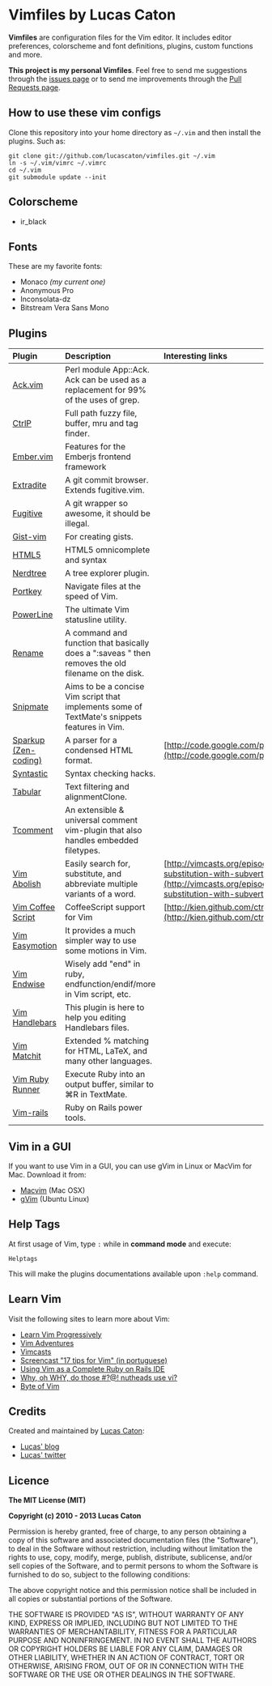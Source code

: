# Vimfiles by Lucas Caton

**Vimfiles** are configuration files for the Vim editor. It includes editor preferences, colorscheme and font definitions, plugins, custom functions and more.

**This project is my personal Vimfiles**. Feel free to send me suggestions through the [issues page](https://github.com/lucascaton/vimfiles/issues/new) or to send me improvements through the [Pull Requests page](https://github.com/lucascaton/vimfiles/pulls).

## How to use these vim configs

Clone this repository into your home directory as `~/.vim` and then install the plugins. Such as:

    git clone git://github.com/lucascaton/vimfiles.git ~/.vim
    ln -s ~/.vim/vimrc ~/.vimrc
    cd ~/.vim
    git submodule update --init

## Colorscheme

* ir_black

## Fonts

These are my favorite fonts:

* Monaco *(my current one)*
* Anonymous Pro
* Inconsolata-dz
* Bitstream Vera Sans Mono

## Plugins

| Plugin                                                             | Description                                                                                                 | Interesting links                                                                                                                            |
| :----------------------------------------------------------------- | :---------------------------------------------------------------------------------------------------------- | :-------------------------------------------------------------------                                                                         |
| [Ack.vim](https://github.com/mileszs/ack.vim)                      | Perl module App::Ack. Ack can be used as a replacement for 99% of the uses of grep.                         |                                                                                                                                              |
| [CtrlP](https://github.com/kien/ctrlp.vim)                         | Full path fuzzy file, buffer, mru and tag finder.                                                           |                                                                                                                                              |
| [Ember.vim](https://github.com/dsawardekar/ember.vim)              | Features for the Emberjs frontend framework                                                                 |                                                                                                                                              |
| [Extradite](https://github.com/int3/vim-extradite)                 | A git commit browser. Extends fugitive.vim.                                                                 |                                                                                                                                              |
| [Fugitive](https://github.com/tpope/vim-fugitive)                  | A git wrapper so awesome, it should be illegal.                                                             |                                                                                                                                              |
| [Gist-vim](https://github.com/mattn/gist-vim)                      | For creating gists.                                                                                         |                                                                                                                                              |
| [HTML5](https://github.com/othree/html5.vim)                       | HTML5 omnicomplete and syntax                                                                               |                                                                                                                                              |
| [Nerdtree](https://github.com/scrooloose/nerdtree)                 | A tree explorer plugin.                                                                                     |                                                                                                                                              |
| [Portkey](https://github.com/dsawardekar/portkey)                  | Navigate files at the speed of Vim.                                                                         |                                                                                                                                              |
| [PowerLine](https://github.com/Lokaltog/vim-powerline)             | The ultimate Vim statusline utility.                                                                        |                                                                                                                                              |
| [Rename](https://github.com/danro/rename.vim)                      | A command and function that basically does a ":saveas <newfile>" then removes the old filename on the disk. |                                                                                                                                              |
| [Snipmate](https://github.com/msanders/snipmate.vim)               | Aims to be a concise Vim script that implements some of TextMate's snippets features in Vim.                |                                                                                                                                              |
| [Sparkup (Zen-coding)](https://github.com/rstacruz/sparkup)        | A parser for a condensed HTML format.                                                                       | [http://code.google.com/p/zen-coding/](http://code.google.com/p/zen-coding/)                                                                 |
| [Syntastic](https://github.com/scrooloose/syntastic)               | Syntax checking hacks.                                                                                      |                                                                                                                                              |
| [Tabular](https://github.com/godlygeek/tabular)                    | Text filtering and alignmentClone.                                                                          |                                                                                                                                              |
| [Tcomment](https://github.com/tomtom/tcomment_vim)                 | An extensible & universal comment vim-plugin that also handles embedded filetypes.                          |                                                                                                                                              |
| [Vim Abolish](https://github.com/tpope/vim-abolish)                | Easily search for, substitute, and abbreviate multiple variants of a word.                                  | [http://vimcasts.org/episodes/supercharged-substitution-with-subvert/](http://vimcasts.org/episodes/supercharged-substitution-with-subvert/) |
| [Vim Coffee Script](https://github.com/kchmck/vim-coffee-script)  | CoffeeScript support for Vim                                                                                | [http://kien.github.com/ctrlp.vim/](http://kien.github.com/ctrlp.vim/)                                                                       |
| [Vim Easymotion](https://github.com/Lokaltog/vim-easymotion/)      | It provides a much simpler way to use some motions in Vim.                                                  |                                                                                                                                              |
| [Vim Endwise](https://github.com/tpope/vim-endwise)                | Wisely add "end" in ruby, endfunction/endif/more in Vim script, etc.                                        |                                                                                                                                              |
| [Vim Handlebars](https://github.com/nono/vim-handlebars)           | This plugin is here to help you editing Handlebars files.                                                   |                                                                                                                                              |
| [Vim Matchit](https://github.com/tsaleh/vim-matchit)               | Extended % matching for HTML, LaTeX, and many other languages.                                              |                                                                                                                                              |
| [Vim Ruby Runner](https://github.com/henrik/vim-ruby-runner)       | Execute Ruby into an output buffer, similar to ⌘R in TextMate.                                              |                                                                                                                                              |
| [Vim-rails](https://github.com/tpope/vim-rails)                    | Ruby on Rails power tools.                                                                                  |                                                                                                                                              |

## Vim in a GUI

If you want to use Vim in a GUI, you can use gVim in Linux or MacVim for Mac. Download it from:

* [Macvim](http://code.google.com/p/macvim/downloads/list) (Mac OSX)
* [gVim](https://apps.ubuntu.com/cat/applications/vim-gnome/) (Ubuntu Linux)

## Help Tags

At first usage of Vim, type `:` while in **command mode** and execute:

    Helptags

This will make the plugins documentations available upon `:help` command.

## Learn Vim

Visit the following sites to learn more about Vim:

* [Learn Vim Progressively](http://yannesposito.com/Scratch/en/blog/Learn-Vim-Progressively/)
* [Vim Adventures](http://vim-adventures.com/)
* [Vimcasts](http://vimcasts.org)
* [Screencast "17 tips for Vim" (in portuguese)](http://blog.lucascaton.com.br/?p=1081)
* [Using Vim as a Complete Ruby on Rails IDE](http://biodegradablegeek.com/2007/12/using-vim-as-a-complete-ruby-on-rails-ide/)
* [Why, oh WHY, do those #?@! nutheads use vi?](http://www.viemu.com/a-why-vi-vim.html)
* [Byte of Vim](http://www.swaroopch.com/notes/Vim)

## Credits

Created and maintained by [Lucas Caton](https://github.com/lucascaton):

* [Lucas' blog](http://blog.lucascaton.com.br/)
* [Lucas' twitter](http://twitter.com/lucascaton)

## Licence

**The MIT License (MIT)**

**Copyright (c) 2010 - 2013 Lucas Caton**

Permission is hereby granted, free of charge, to any person obtaining a copy of this software and associated documentation files (the "Software"), to deal in the Software without restriction, including without limitation the rights to use, copy, modify, merge, publish, distribute, sublicense, and/or sell copies of the Software, and to permit persons to whom the Software is furnished to do so, subject to the following conditions:

The above copyright notice and this permission notice shall be included in all copies or substantial portions of the Software.

THE SOFTWARE IS PROVIDED "AS IS", WITHOUT WARRANTY OF ANY KIND, EXPRESS OR IMPLIED, INCLUDING BUT NOT LIMITED TO THE WARRANTIES OF MERCHANTABILITY, FITNESS FOR A PARTICULAR PURPOSE AND NONINFRINGEMENT. IN NO EVENT SHALL THE AUTHORS OR COPYRIGHT HOLDERS BE LIABLE FOR ANY CLAIM, DAMAGES OR OTHER LIABILITY, WHETHER IN AN ACTION OF CONTRACT, TORT OR OTHERWISE, ARISING FROM, OUT OF OR IN CONNECTION WITH THE SOFTWARE OR THE USE OR OTHER DEALINGS IN THE SOFTWARE.
